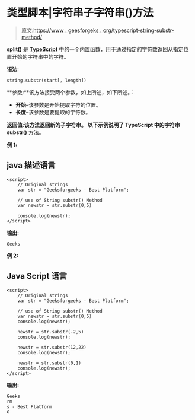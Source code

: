 # 类型脚本|字符串子字符串()方法

> 原文:[https://www . geesforgeks . org/typescript-string-substr-method/](https://www.geeksforgeeks.org/typescript-string-substr-method/)

**split()** 是 [**TypeScript**](https://www.geeksforgeeks.org/hello-world-in-typescript-language/) 中的一个内置函数，用于通过指定的字符数返回从指定位置开始的字符串中的字符。

**语法:**

```
string.substr(start[, length])
```

**参数:**该方法接受两个参数，如上所述，如下所述。：

*   **开始**–该参数是开始提取字符的位置。
*   **长度**–该参数是要提取的字符数。

**返回值:**该方法返回新的子字符串。
以下示例说明了 TypeScript 中的**字符串 substr()** 方法。

**例 1:**

## java 描述语言

```
<script>
    // Original strings
    var str = "Geeksforgeeks - Best Platform"; 

    // use of String substr() Method
    var newstr = str.substr(0,5) 

    console.log(newstr);
</script>
```

**输出:**

```
Geeks

```

**例 2:**

## Java Script 语言

```
<script>
    // Original strings
    var str = "Geeksforgeeks - Best Platform"; 

    // use of String substr() Method
    var newstr = str.substr(0,5) 
    console.log(newstr);

    newstr = str.substr(-2,5) 
    console.log(newstr);

    newstr = str.substr(12,22) 
    console.log(newstr);

    newstr = str.substr(0,1) 
    console.log(newstr);
</script>
```

**输出:**

```
Geeks
rm
s - Best Platform
G

```